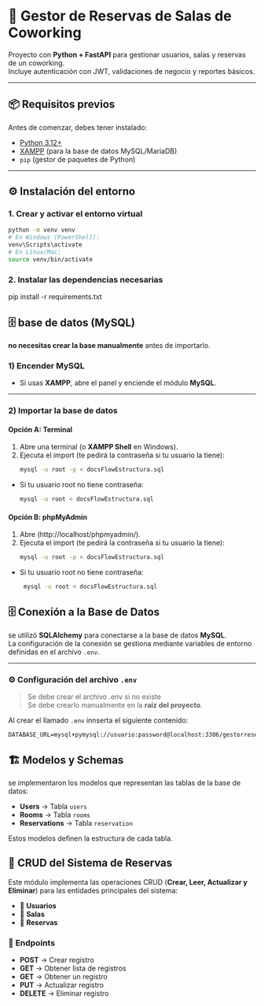 # 🏢 Gestor de Reservas de Salas de Coworking

Proyecto con **Python + FastAPI** para gestionar usuarios, salas y reservas de un coworking.  
Incluye autenticación con JWT, validaciones de negocio y reportes básicos.  

---

## 📦 Requisitos previos

Antes de comenzar, debes tener instalado:

- [Python 3.12+](https://www.python.org/downloads/)  
- [XAMPP](https://www.apachefriends.org/es/index.html) (para la base de datos MySQL/MariaDB)  
- `pip` (gestor de paquetes de Python)  

---

## ⚙️ Instalación del entorno

### 1. Crear y activar el entorno virtual
```bash
python -m venv venv
# En Windows (PowerShell):
venv\Scripts\activate
# En Linux/Mac:
source venv/bin/activate
````

### 2. Instalar las dependencias necesarias
   pip install -r requirements.txt


## 🗄️  base de datos (MySQL)

 **no necesitas crear la base manualmente** antes de importarlo.

### 1) Encender MySQL
- Si usas **XAMPP**, abre el panel y enciende el módulo **MySQL**.

---

### 2) Importar la base de datos

#### Opción A: **Terminal**
1. Abre una terminal (o **XAMPP Shell** en Windows).
2. Ejecuta el import (te pedirá la contraseña si tu usuario la tiene):
   ```bash
   mysql -u root -p < docsFlowEstructura.sql
- Si tu usuario root no tiene contraseña:
   ```bash
   mysql -u root < docsFlowEstructura.sql

#### Opción B: **phpMyAdmin**
1. Abre (http://localhost/phpmyadmin/).
2. Ejecuta el import (te pedirá la contraseña si tu usuario la tiene):
   ```bash
   mysql -u root -p < docsFlowEstructura.sql
- Si tu usuario root no tiene contraseña:
  ```bash
   mysql -u root < docsFlowEstructura.sql


## 🗄️ Conexión a la Base de Datos

se utilizó **SQLAlchemy** para conectarse a la base de datos **MySQL**.  
La configuración de la conexión se gestiona mediante variables de entorno definidas en el archivo `.env`.

---

### ⚙️ Configuración del archivo `.env`
> Se debe crear el archivo .env si no existe  
> Se debe crearlo manualmente en la **raíz del proyecto**.

Al crear el llamado `.env` innserta el siguiente contenido:

```env
DATABASE_URL=mysql+pymysql://usuario:password@localhost:3306/gestorreservas
```

## 🏗️ Modelos y Schemas

se implementaron los modelos que representan las tablas de la base de datos:

- **Users** → Tabla `users`
- **Rooms** → Tabla `rooms`
- **Reservations** → Tabla `reservation`

Estos modelos definen la estructura de cada tabla.

## 📌 CRUD del Sistema de Reservas

Este módulo implementa las operaciones CRUD (**Crear, Leer, Actualizar y Eliminar**) para las entidades principales del sistema:

- 👤 **Usuarios**
- 🏢 **Salas**
- 📅 **Reservas**


### 📍 Endpoints

- **POST**  → Crear registro
- **GET**  → Obtener lista de registros
- **GET**  → Obtener un registro 
- **PUT**  → Actualizar registro
- **DELETE**  → Eliminar  registro
